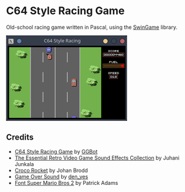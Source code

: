 
# C64 Style Racing Game

Old-school racing game written in Pascal, using the [SwinGame][1] library.

![alt text](screenshot.png)

## Credits

* [C64 Style Racing Game][2] by [GGBot][3] 
* [The Essential Retro Video Game Sound Effects Collection][4] by Juhani Junkala
* [Croco Rocket][5] by Johan Brodd
* [Game Over Sound][6] by [den_yes][7]
* [Font Super Mario Bros 2][8] by Patrick Adams

[1]: https://github.com/macite/swingame
[2]: https://opengameart.org/content/c64-style-racing-game
[3]: https://opengameart.org/users/ggbot
[4]: https://opengameart.org/content/512-sound-effects-8-bit-style
[5]: https://opengameart.org/content/crocorocket
[6]: https://opengameart.org/content/game-over-soundold-school
[7]: https://opengameart.org/users/denyes
[8]: https://www.dafont.com/super-mario-bros-2.font
